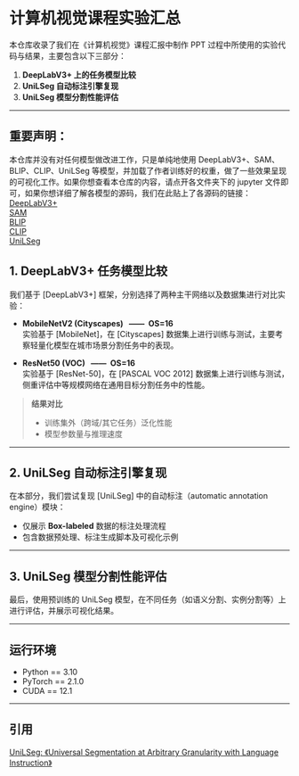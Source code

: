 # 计算机视觉课程实验汇总

本仓库收录了我们在《计算机视觉》课程汇报中制作 PPT 过程中所使用的实验代码与结果，主要包含以下三部分：

1. **DeepLabV3+ 上的任务模型比较**  
2. **UniLSeg 自动标注引擎复现**  
3. **UniLSeg 模型分割性能评估**

---

## 重要声明：

本仓库并没有对任何模型做改进工作，只是单纯地使用 DeepLabV3+、SAM、BLIP、CLIP、UniLSeg 等模型，并加载了作者训练好的权重，做了一些效果呈现的可视化工作。如果你想查看本仓库的内容，请点开各文件夹下的 jupyter 文件即可，如果你想详细了解各模型的源码，我们在此贴上了各源码的链接：  
[DeepLabV3+](https://github.com/VainF/DeepLabV3Plus-Pytorch)  
[SAM](https://github.com/facebookresearch/segment-anything)  
[BLIP](https://github.com/salesforce/BLIP)  
[CLIP](https://github.com/openai/CLIP)  
[UniLSeg](https://github.com/yongliu20/UniLSeg)  

## 1. DeepLabV3+ 任务模型比较

我们基于 [DeepLabV3+] 框架，分别选择了两种主干网络以及数据集进行对比实验：

- **MobileNetV2 (Cityscapes) &ensp;——&ensp;OS=16**  
  实验基于 [MobileNet]，在 [Cityscapes] 数据集上进行训练与测试，主要考察轻量化模型在城市场景分割任务中的表现。

- **ResNet50 (VOC) &ensp;——&ensp;OS=16**  
  实验基于 [ResNet-50]，在 [PASCAL VOC 2012] 数据集上进行训练与测试，侧重评估中等规模网络在通用目标分割任务中的性能。

> **结果对比**  
> - 训练集外（跨域/其它任务）泛化性能  
> - 模型参数量与推理速度  

---

## 2. UniLSeg 自动标注引擎复现

在本部分，我们尝试复现 [UniLSeg] 中的自动标注（automatic annotation engine）模块：

- 仅展示 **Box-labeled** 数据的标注处理流程  
- 包含数据预处理、标注生成脚本及可视化示例  

---

## 3. UniLSeg 模型分割性能评估

最后，使用预训练的 UniLSeg 模型，在不同任务（如语义分割、实例分割等）上进行评估，并展示可视化结果。

---

## 运行环境

- Python == 3.10  
- PyTorch == 2.1.0  
- CUDA == 12.1

---

## 引用
  
[UniLSeg: 《Universal Segmentation at Arbitrary Granularity with Language Instruction》](https://arxiv.org/abs/2312.01623)
